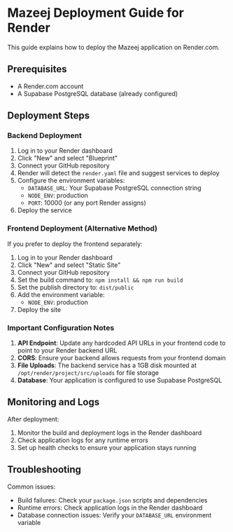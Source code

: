 # Mazeej Deployment Guide for Render

This guide explains how to deploy the Mazeej application on Render.com.

## Prerequisites

- A Render.com account
- A Supabase PostgreSQL database (already configured)

## Deployment Steps

### Backend Deployment

1. Log in to your Render dashboard
2. Click "New" and select "Blueprint" 
3. Connect your GitHub repository
4. Render will detect the `render.yaml` file and suggest services to deploy
5. Configure the environment variables:
   - `DATABASE_URL`: Your Supabase PostgreSQL connection string
   - `NODE_ENV`: production
   - `PORT`: 10000 (or any port Render assigns)
6. Deploy the service

### Frontend Deployment (Alternative Method)

If you prefer to deploy the frontend separately:

1. Log in to your Render dashboard
2. Click "New" and select "Static Site"
3. Connect your GitHub repository
4. Set the build command to: `npm install && npm run build`
5. Set the publish directory to: `dist/public`
6. Add the environment variable:
   - `NODE_ENV`: production
7. Deploy the site

### Important Configuration Notes

1. **API Endpoint**: Update any hardcoded API URLs in your frontend code to point to your Render backend URL
2. **CORS**: Ensure your backend allows requests from your frontend domain
3. **File Uploads**: The backend service has a 1GB disk mounted at `/opt/render/project/src/uploads` for file storage
4. **Database**: Your application is configured to use Supabase PostgreSQL

## Monitoring and Logs

After deployment:
1. Monitor the build and deployment logs in the Render dashboard
2. Check application logs for any runtime errors
3. Set up health checks to ensure your application stays running

## Troubleshooting

Common issues:
- Build failures: Check your `package.json` scripts and dependencies
- Runtime errors: Check application logs in the Render dashboard
- Database connection issues: Verify your `DATABASE_URL` environment variable
